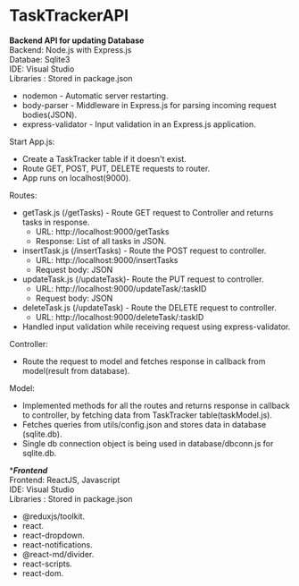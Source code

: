 # TaskTrackerAPI
****Backend API for updating Database****
 <br />
Backend: Node.js with Express.js <br />
Databae: Sqlite3 <br />
IDE: Visual Studio <br />
Libraries : Stored in package.json <br />
  * nodemon - Automatic server restarting.  <br />
  * body-parser - Middleware in Express.js for parsing incoming request bodies(JSON). <br />
  * express-validator - Input validation in an Express.js application. <br />

 Start App.js:
  * Create a TaskTracker table if it doesn't exist.
  * Route GET, POST, PUT, DELETE requests to router.
  * App runs on localhost(9000).

 Routes:
  * getTask.js (/getTasks) - Route GET request to Controller and returns tasks in response.
      * URL: http://localhost:9000/getTasks
      * Response: List of all tasks in JSON. 
  * insertTask.js (/insertTasks) - Route the POST request to controller.
      * URL: http://localhost:9000/insertTasks
      * Request body: JSON
  * updateTask.js (/updateTask)- Route the PUT request to controller.
      * URL: http://localhost:9000/updateTask/:taskID
      * Request body: JSON
  * deleteTask.js (/updateTask) - Route the DELETE request to controller.
       * URL: http://localhost:9000/deleteTask/:taskID
  * Handled input validation while receiving request using express-validator.

Controller:
 * Route the request to model and fetches response in callback from model(result from database).

Model:
 * Implemented methods for all the routes and returns response in callback to controller, by fetching data from TaskTracker table(taskModel.js).
 * Fetches queries from utils/config.json and stores data in database (sqlite.db).
 * Single db connection object is being used in database/dbconn.js for sqlite.db.

****Frontend***
 <br />
Frontend: ReactJS, Javascript <br />
IDE: Visual Studio <br />
Libraries : Stored in package.json <br />
  * @reduxjs/toolkit.  <br />
  * react. <br />
  * react-dropdown. <br />
  * react-notifications. <br />
  * @react-md/divider. <br />
  * react-scripts. <br/>
  * react-dom. <br/>
  
